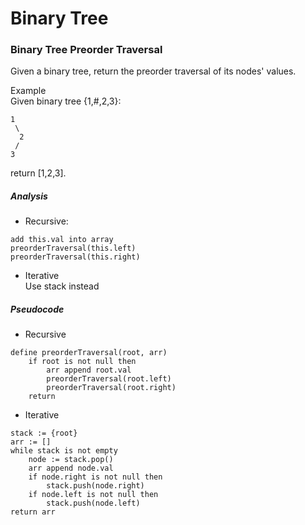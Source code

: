 # Binary Tree

### Binary Tree Preorder Traversal
Given a binary tree, return the preorder traversal of its nodes' values.

Example  
Given binary tree {1,#,2,3}:

```
1
 \
  2
 /
3
```
return [1,2,3].

##### Analysis
*  Recursive:
```
add this.val into array
preorderTraversal(this.left)
preorderTraversal(this.right)
```

*  Iterative  
Use stack instead

##### Pseudocode
*  Recursive
```
define preorderTraversal(root, arr)
    if root is not null then
        arr append root.val
        preorderTraversal(root.left)
        preorderTraversal(root.right)
    return
```

*  Iterative
```
stack := {root}
arr := []
while stack is not empty
    node := stack.pop()
    arr append node.val
    if node.right is not null then
        stack.push(node.right)
    if node.left is not null then
        stack.push(node.left)
return arr
```
